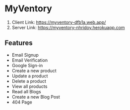 # MyVentory

1. Client Link: https://myventory-dfb1a.web.app/
2. Server Link: https://myventory-nhridoy.herokuapp.com

## Features

- Email Signup
- Email Verification
- Google Sign-in
- Create a new product
- Update a product
- Delete a product
- View all products
- Read all Blogs
- Create a new Blog Post
- 404 Page
